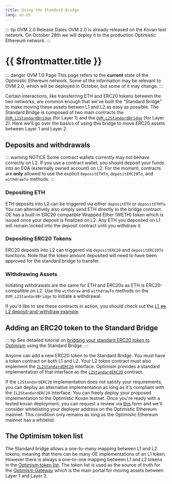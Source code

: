 ```yaml
---
title: Using the Standard Bridge
lang: en-US
---
```


::: tip OVM 2.0 Release Dates
OVM 2.0 is already released on the Kovan test network.
On October 28th we will deploy it to the production Optimistic Ethereum network.
:::

# {{ $frontmatter.title }}

::: danger OVM 1.0 Page
This page refers to the **current** state of the Optimistic Ethereum
network. Some of the information may be relevant to OVM 2.0, which will
be deployed in October, but some of it may change.
:::

Certain interactions, like transferring ETH and ERC20 tokens between the two networks, are common enough that we've built the "Standard Bridge" to make moving these assets betwen L1 and L2 as easy as possible.
The Standard Bridge is composed of two main contracts the [`OVM_L1StandardBridge`](https://github.com/ethereum-optimism/optimism/blob/master/packages/contracts/contracts/optimistic-ethereum/OVM/bridge/tokens/OVM_L1StandardBridge.sol) (for Layer 1) and the [`OVM_L2StandardBridge`](https://github.com/ethereum-optimism/optimism/blob/master/packages/contracts/contracts/optimistic-ethereum/OVM/bridge/tokens/OVM_L2StandardBridge.sol) (for Layer 2).
Here we'll go over the basics of using this bridge to move ERC20 assets between Layer 1 and Layer 2.

## Deposits and withdrawals

::: warning NOTICE
Some contract wallets currently may not behave correctly on L2.
If you use a contract wallet, you should deposit your funds into an EOA (externally owned account) on L2.
For the moment, contracts are **only** allowed to use the explicit `depositETHTo`, `depositERC20To`, and `withdrawTo` methods.
:::

### Depositing ETH

ETH deposits into L2 can be triggered via either `depositETH` or `depositETHTo`.
You can alternatively also simply send ETH directly to the bridge contract.
OE has a built-in ERC20 compatible Wrapped Ether (WETH) token which is issued once your deposit is finalized on L2.
Any ETH you deposited on L1 will remain locked into the deposit contract until you withdraw it.

### Depositing ERC20 Tokens

ERC20 deposits into L2 can triggered via `depositERC20` and `depositERC20To` functions.
Note that the token amount deposited will need to have been approved for the standard bridge to transfer.

### Withdrawing Assets

Initiating withdrawals are the same for ETH and ERC20s as ETH is ERC20-compatible on L2.
Use the `withdraw` and `withdrawTo` methods on the `OVM_L2StandardBridge` to initiate a withdrawal.

If you'd like to see these contracts in action, you should check out the [L1 ⇔ L2 deposit-and-withdraw example](https://github.com/ethereum-optimism/optimism-tutorial/tree/main/l1-l2-deposit-withdrawal).

## Adding an ERC20 token to the Standard Bridge

::: tip
See detailed tutorial on [bridging your standard ERC20 token to Optimism](https://github.com/ethereum-optimism/optimism-tutorial/tree/main/standard-bridge-standard-token) using the Standard Bridge.
:::

Anyone can add a new ERC20 token to the Standard Bridge.
You must have a token contract on both L1 and L2.
Your L2 token contract must also implement the [`IL2StandardERC20`](https://github.com/ethereum-optimism/optimism/blob/master/packages/contracts/contracts/optimistic-ethereum/libraries/standards/IL2StandardERC20.sol) interface.
Optimism provides a standard implementation of that interface as the [`L2StandardERC20`](https://github.com/ethereum-optimism/optimism/blob/master/packages/contracts/contracts/optimistic-ethereum/libraries/standards/L2StandardERC20.sol) contract.


If the `L2StandardERC20` implementation does not satisfy your requirements, you can deploy an alternative implementation as long as it's compliant with the `IL2StandardERC20` interface.
You can freely deploy your proposed implementation to the Optimistic Kovan testnet.
Once you're ready with a tested kovan deployment, you can request a review via [this](https://docs.google.com/forms/d/e/1FAIpQLSfBGsJN3nZQRLdMjqCS_svfQoPkn35o_cc4HUVnLlXN2BHmPw/viewform) form and we'll consider whitelisting your deployer address on the Optimistic Ethereum mainnet.
This condition only remains as long as the Optimistic Ethereum mainnet has a whitelist.

## The Optimism token list

The Standard bridge allows a one-to-many mapping between L1 and L2 tokens, meaning that there can be many OE implementations of an L1 token.
However there is always a one-to-one mapping between L1 and L2 tokens in the [Optimism token list](https://github.com/ethereum-optimism/ethereum-optimism.github.io/blob/master/optimism.tokenlist.json).
The token list is used as the source of truth for the [Optimism Gateway](https://gateway.optimism.io) which is the main portal for moving assets between Layer 1 and Layer 2.
